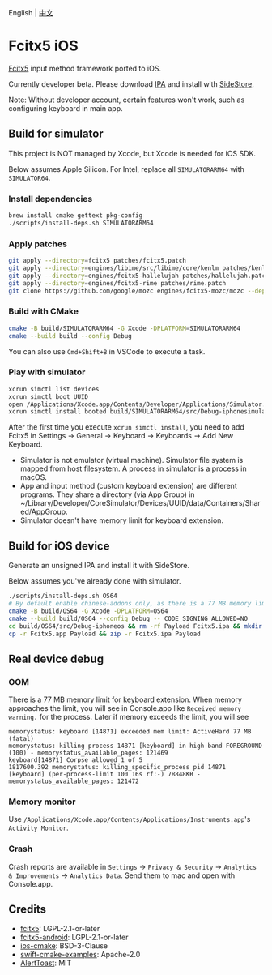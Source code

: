 English
|
[中文](README.zh-CN.md)

# Fcitx5 iOS

[Fcitx5](https://github.com/fcitx/fcitx5) input method framework ported to iOS.

Currently developer beta. Please download [IPA](https://github.com/fcitx-contrib/fcitx5-ios/releases/tag/latest) and install with [SideStore](https://github.com/SideStore/SideStore).

Note: Without developer account, certain features won't work, such as configuring keyboard in main app.

## Build for simulator
This project is NOT managed by Xcode,
but Xcode is needed for iOS SDK.

Below assumes Apple Silicon.
For Intel, replace all `SIMULATORARM64` with `SIMULATOR64`.

### Install dependencies
```sh
brew install cmake gettext pkg-config
./scripts/install-deps.sh SIMULATORARM64
```

### Apply patches
```sh
git apply --directory=fcitx5 patches/fcitx5.patch
git apply --directory=engines/libime/src/libime/core/kenlm patches/kenlm.patch
git apply --directory=engines/fcitx5-hallelujah patches/hallelujah.patch
git apply --directory=engines/fcitx5-rime patches/rime.patch
git clone https://github.com/google/mozc engines/fcitx5-mozc/mozc --depth=1 --recurse-submodules
```

### Build with CMake
```sh
cmake -B build/SIMULATORARM64 -G Xcode -DPLATFORM=SIMULATORARM64
cmake --build build --config Debug
```

You can also use `Cmd+Shift+B` in VSCode to execute a task.

### Play with simulator
```sh
xcrun simctl list devices
xcrun simctl boot UUID
open /Applications/Xcode.app/Contents/Developer/Applications/Simulator.app
xcrun simctl install booted build/SIMULATORARM64/src/Debug-iphonesimulator/Fcitx5.app
```
After the first time you execute `xcrun simctl install`,
you need to add Fcitx5 in Settings -> General -> Keyboard -> Keyboards -> Add New Keyboard.

* Simulator is not emulator (virtual machine). Simulator file system is mapped from host filesystem. A process in simulator is a process in macOS.
* App and input method (custom keyboard extension) are different programs. They share a directory (via App Group) in ~/Library/Developer/CoreSimulator/Devices/UUID/data/Containers/Shared/AppGroup.
* Simulator doesn't have memory limit for keyboard extension.

## Build for iOS device
Generate an unsigned IPA and install it with SideStore.

Below assumes you've already done with simulator.

```sh
./scripts/install-deps.sh OS64
# By default enable chinese-addons only, as there is a 77 MB memory limit for keyboard process.
cmake -B build/OS64 -G Xcode -DPLATFORM=OS64
cmake --build build/OS64 --config Debug -- CODE_SIGNING_ALLOWED=NO
cd build/OS64/src/Debug-iphoneos && rm -rf Payload Fcitx5.ipa && mkdir Payload
cp -r Fcitx5.app Payload && zip -r Fcitx5.ipa Payload
```

## Real device debug

### OOM
There is a 77 MB memory limit for keyboard extension.
When memory approaches the limit, you will see in Console.app like `Received memory warning.` for the process.
Later if memory exceeds the limit, you will see
```
memorystatus: keyboard [14871] exceeded mem limit: ActiveHard 77 MB (fatal)
memorystatus: killing process 14871 [keyboard] in high band FOREGROUND (100) - memorystatus_available_pages: 121469
keyboard[14871] Corpse allowed 1 of 5
1817600.392 memorystatus: killing_specific_process pid 14871 [keyboard] (per-process-limit 100 16s rf:-) 78848KB - memorystatus_available_pages: 121472
```

### Memory monitor
Use `/Applications/Xcode.app/Contents/Applications/Instruments.app`'s `Activity Monitor`.

### Crash
Crash reports are available in `Settings` -> `Privacy & Security` -> `Analytics & Improvements` -> `Analytics Data`.
Send them to mac and open with Console.app.

## Credits
* [fcitx5](https://github.com/fcitx/fcitx5): LGPL-2.1-or-later
* [fcitx5-android](https://github.com/fcitx5-android/fcitx5-android): LGPL-2.1-or-later
* [ios-cmake](https://github.com/leetal/ios-cmake): BSD-3-Clause
* [swift-cmake-examples](https://github.com/apple/swift-cmake-examples): Apache-2.0
* [AlertToast](https://github.com/elai950/AlertToast): MIT
